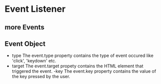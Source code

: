 # Event Listener
## more Events
## Event Object
- type
The event.type property contains the type of event occured like 'click', 'keydown' etc.
- target
The event.target propety contains the HTML element that triggered the event.
-key 
The event.key property contains the value of the key pressed by the user.